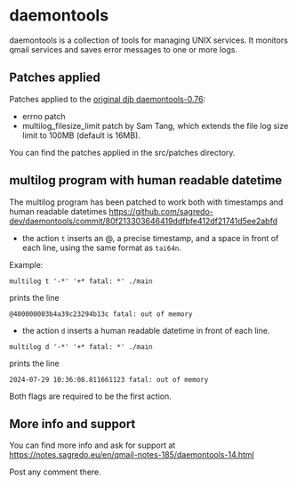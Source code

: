 # daemontools

daemontools is a collection of tools for managing UNIX services. It monitors qmail services and saves error messages to one or more logs.

## Patches applied
Patches applied to the [original djb daemontools-0.76](http://cr.yp.to/daemontools.html):

* errno patch
* multilog_filesize_limit patch by Sam Tang, which extends the file log size limit to 100MB (default is 16MB).

You can find the patches applied in the src/patches directory.

## multilog program with human readable datetime
The multilog program has been patched to work both with timestamps and human readable datetimes https://github.com/sagredo-dev/daemontools/commit/80f213303646419ddfbfe412df21741d5ee2abfd

- the action `t` inserts an @, a precise timestamp, and a space in front of each line, using the same format as `tai64n`.

Example: 

`multilog t '-*' '+* fatal: *' ./main`

prints the line

`@400000003b4a39c23294b13c fatal: out of memory`

- the action `d` inserts a human readable datetime in front of each line.

`multilog d '-*' '+* fatal: *' ./main`

prints the line

`2024-07-29 10:36:08.811661123 fatal: out of memory`

Both flags are required to be the first action.

## More info and support
You can find more info and ask for support at https://notes.sagredo.eu/en/qmail-notes-185/daemontools-14.html

Post any comment there.
